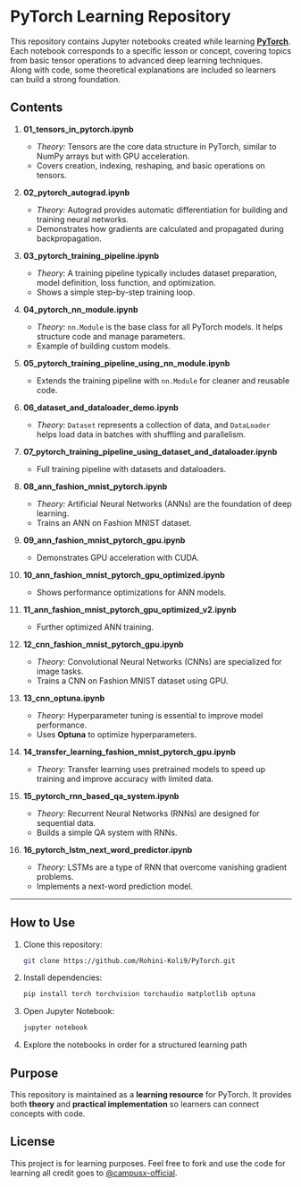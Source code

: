 # PyTorch Learning Repository

This repository contains Jupyter notebooks created while learning [**PyTorch**](https://pytorch.org/).  
Each notebook corresponds to a specific lesson or concept, covering topics from basic tensor operations to advanced deep learning techniques.  
Along with code, some theoretical explanations are included so learners can build a strong foundation.


## Contents

1. **01_tensors_in_pytorch.ipynb**  
   - *Theory:* Tensors are the core data structure in PyTorch, similar to NumPy arrays but with GPU acceleration.  
   - Covers creation, indexing, reshaping, and basic operations on tensors.  

2. **02_pytorch_autograd.ipynb**  
   - *Theory:* Autograd provides automatic differentiation for building and training neural networks.  
   - Demonstrates how gradients are calculated and propagated during backpropagation.  

3. **03_pytorch_training_pipeline.ipynb**  
   - *Theory:* A training pipeline typically includes dataset preparation, model definition, loss function, and optimization.  
   - Shows a simple step-by-step training loop.  

4. **04_pytorch_nn_module.ipynb**  
   - *Theory:* `nn.Module` is the base class for all PyTorch models. It helps structure code and manage parameters.  
   - Example of building custom models.  

5. **05_pytorch_training_pipeline_using_nn_module.ipynb**  
   - Extends the training pipeline with `nn.Module` for cleaner and reusable code.  

6. **06_dataset_and_dataloader_demo.ipynb**  
   - *Theory:* `Dataset` represents a collection of data, and `DataLoader` helps load data in batches with shuffling and parallelism.  

7. **07_pytorch_training_pipeline_using_dataset_and_dataloader.ipynb**  
   - Full training pipeline with datasets and dataloaders.  

8. **08_ann_fashion_mnist_pytorch.ipynb**  
   - *Theory:* Artificial Neural Networks (ANNs) are the foundation of deep learning.  
   - Trains an ANN on Fashion MNIST dataset.  

9. **09_ann_fashion_mnist_pytorch_gpu.ipynb**  
   - Demonstrates GPU acceleration with CUDA.  

10. **10_ann_fashion_mnist_pytorch_gpu_optimized.ipynb**  
    - Shows performance optimizations for ANN models.  

11. **11_ann_fashion_mnist_pytorch_gpu_optimized_v2.ipynb**  
    - Further optimized ANN training.  

12. **12_cnn_fashion_mnist_pytorch_gpu.ipynb**  
    - *Theory:* Convolutional Neural Networks (CNNs) are specialized for image tasks.  
    - Trains a CNN on Fashion MNIST dataset using GPU.  

13. **13_cnn_optuna.ipynb**  
    - *Theory:* Hyperparameter tuning is essential to improve model performance.  
    - Uses **Optuna** to optimize hyperparameters.  

14. **14_transfer_learning_fashion_mnist_pytorch_gpu.ipynb**  
    - *Theory:* Transfer learning uses pretrained models to speed up training and improve accuracy with limited data.  

15. **15_pytorch_rnn_based_qa_system.ipynb**  
    - *Theory:* Recurrent Neural Networks (RNNs) are designed for sequential data.  
    - Builds a simple QA system with RNNs.  

16. **16_pytorch_lstm_next_word_predictor.ipynb**  
    - *Theory:* LSTMs are a type of RNN that overcome vanishing gradient problems.  
    - Implements a next-word prediction model.  

---

## How to Use
1. Clone this repository:
   ```bash
   git clone https://github.com/Rohini-Koli9/PyTorch.git

2. Install dependencies:

   ```bash
   pip install torch torchvision torchaudio matplotlib optuna
   ```
3. Open Jupyter Notebook:

   ```bash
   jupyter notebook
   ```
4. Explore the notebooks in order for a structured learning path

## Purpose

This repository is maintained as a **learning resource** for PyTorch.
It provides both **theory** and **practical implementation** so learners can connect concepts with code.

## License

This project is for learning purposes. Feel free to fork and use the code for learning all credit goes to [@campusx-official](https://github.com/campusx-official).

```
